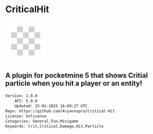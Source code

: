 # CriticalHit
<img src="https://raw.githubusercontent.com/Aryanxxpro/Critical-Hit/f4f89a8221f7ce284f874b1465549108d7122695/icon.png" width="128" height="128" />

## A plugin for pocketmine 5 that shows Critial particle when you hit a player or an entity!
```properties
Version: 1.0.0
    API: 5.0.0
    Updated: 25-01-2025 16:09:27 UTC
Repo: https://github.com/Aryanxxpro/Critical-Hit
License: Unlicense
Categories: General,Fun,Minigame
Keywords: Crit,Critical,Damage,Hit,Particle
```